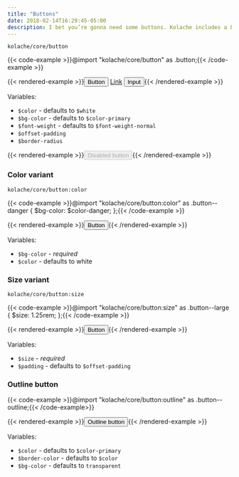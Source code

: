```yaml
---
title: "Buttons"
date: 2018-02-14T16:29:45-05:00
description: I bet you’re gonna need some buttons. Kolache includes a basic button and some common variants.
---
```


`kolache/core/button`

{{< code-example >}}@import "kolache/core/button" as .button;{{< /code-example >}}

{{< rendered-example >}}<button class="button">Button</button>
<a href="#" class="button">Link</a>
<input type="button" class="button" value="Input" />{{< /rendered-example >}}

Variables:

* `$color` - defaults to `$white`
* `$bg-color` - defaults to `$color-primary`
* `$font-weight` - defaults to `$font-weight-normal`
* `$offset-padding`
* `$border-radius`

{{< rendered-example >}}<button class="button" disabled>Disabled button</button>{{< /rendered-example >}}

### Color variant

`kolache/core/button:color`

{{< code-example >}}@import "kolache/core/button:color" as .button--danger {
  $bg-color: $color-danger;
  };{{< /code-example >}}

{{< rendered-example >}}<button class="button button--danger">Button</button>{{< /rendered-example >}}

Variables:

* `$bg-color` - _required_
* `$color` - defaults to white

### Size variant

`kolache/core/button:size`

{{< code-example >}}@import "kolache/core/button:size" as .button--large {
  $size: 1.25rem;
  };{{< /code-example >}}

{{< rendered-example >}}<button class="button button--large">Button</button>{{< /rendered-example >}}

Variables:

* `$size` - _required_
* `$padding` - defaults to `$offset-padding`

### Outline button

{{< code-example >}}@import "kolache/core/button:outline" as .button--outline;{{< /code-example>}}

{{< rendered-example >}}<button class="button button--outline">Outline button</button>{{< /rendered-example >}}

Variables:

* `$color` - defaults to `$color-primary`
* `$border-color` - defaults to `$color`
* `$bg-color` - defaults to `transparent`
